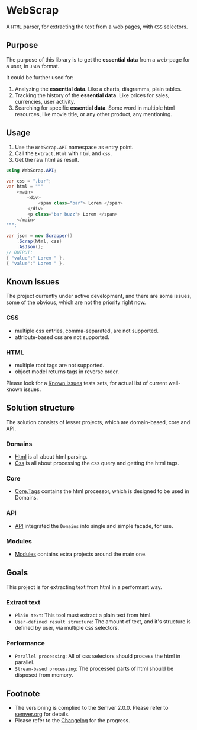 # WebScrap

A `HTML` parser, for extracting the text from a web pages, with `CSS` selectors.

## Purpose

The purpose of this library is to get the **essential data** from a web-page for a user, in `JSON` format.

It could be further used for:
1. Analyzing the **essential data**. Like a charts, diagramms, plain tables.
2. Tracking the history of the **essential data**. Like prices for sales, currencies, user activity.
3. Searching for specific **essential data**. Some word in multiple html resources, like movie title, or any other product, any mentioning.

## Usage

1. Use the `WebScrap.API` namespace as entry point.
1. Call the `Extract.Html` with `html` and `css`.
1. Get the raw html as result.

```csharp
using WebScrap.API;

var css = ".bar";
var html = """
    <main>
        <div>
            <span class="bar"> Lorem </span>
        </div>
        <p class="bar buzz"> Lorem </span>
    </main>
""";

var json = new Scrapper()
    .Scrap(html, css)
    .AsJson();
// OUTPUT:
{ "value":" Lorem " },
{ "value":" Lorem " },
```

## Known Issues

The project currently under active development, and there are some issues, some of the obvious, which are not the priority right now.

### CSS
- multiple css entries, comma-separated, are not supported.
- attribute-based css are not supported.

### HTML
- multiple root tags are not supported.
- object model returns tags in reverse order.

Please look for a [Known issues](https://github.com/search?q=repo%3AAlex-Kozachenko%2FWebScrap+KnownIssues.cs&type=code) tests sets, for actual list of current well-known issues.

## Solution structure

The solution consists of lesser projects, which are domain-based, core and API.

### Domains

- [Html](./Html/) is all about html parsing.
- [Css](./Css/) is all about processing the css query and getting the html tags.

### Core

- [Core.Tags](./Core.Tags/) contains the html processor, which is designed to be used in Domains.

### API

- [API](./Api) integrated the `Domains` into single and simple facade, for use.

### Modules

- [Modules](./Modules)  contains extra projects around the main one.

## Goals

This project is for extracting text from html in a performant way.

### Extract text

* `Plain text`: This tool must extract a plain text from html.
* `User-defined result structure`: The amount of text, and it's structure is defined by user, via multiple css selectors.

### Performance

- `Parallel processing`: All of css selectors should process the html in parallel.
- `Stream-based processing`: The processed parts of html should be disposed from memory.

## Footnote

- The versioning is complied to the Semver 2.0.0. Please refer to [semver.org](https://semver.org/) for details.
- Please refer to the [Changelog](./Changelog.md) for the progress.